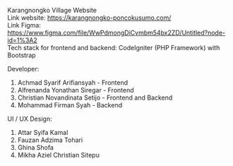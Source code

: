 Karangnongko Village Website
<br>
Link website: https://karangnongko-poncokusumo.com/
<br>
Link Figma: https://www.figma.com/file/WwPdmongDiCvmbm54bx2ZD/Untitled?node-id=1%3A2
<br>
Tech stack for frontend and backend: CodeIgniter (PHP Framework) with Bootstrap

Developer:
1. Achmad Syarif Arifiansyah - Frontend
2. Alfrenanda Yonathan Siregar - Frontend
3. Christian Novandinata Setijo - Frontend and Backend
4. Mohammad Firman Syah - Backend

UI / UX Design:
1. Attar Syifa Kamal
2. Fauzan Adzima Tohari
3. Ghina Shofa
4. Mikha Aziel Christian Sitepu
